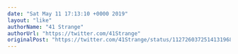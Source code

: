 ```yaml
---
date: "Sat May 11 17:13:10 +0000 2019"
layout: "like"
authorName: "41 Strange"
authorUrl: "https://twitter.com/41Strange"
originalPost: "https://twitter.com/41Strange/status/1127260372514131968"
---
```

